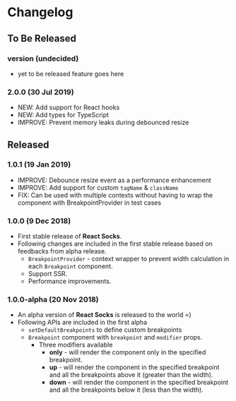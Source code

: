 # Changelog

## To Be Released

### version (undecided)

* yet to be released feature goes here

### 2.0.0 (30 Jul 2019)

* NEW: Add support for React hooks
* NEW: Add types for TypeScript
* IMPROVE: Prevent memory leaks during debounced resize

## Released

### 1.0.1 (19 Jan 2019)

* IMPROVE: Debounce resize event as a performance enhancement
* IMPROVE: Add support for custom `tagName` & `className`
* FIX: Can be used with multiple contexts without having to wrap the component with BreakpointProvider in test cases

### 1.0.0 (9 Dec 2018)

* First stable release of **React Socks**.
* Following changes are included in the first stable release based on feedbacks from alpha release.
  * `BreakpointProvider` - context wrapper to prevent width calculation in each `Breakpoint` component.
  * Support SSR.
  * Performance improvements.

### 1.0.0-alpha (20 Nov 2018)

* An alpha version of **React Socks** is released to the world =)
* Following APIs are included in the first alpha
  * `setDefaultBreakpoints` to define custom breakpoints
  * `Breakpoint` component with `breakpoint` and `modifier` props.
    * Three modifiers available
      * **only** - will render the component only in the specified breakpoint.
      * **up** - will render the component in the specified breakpoint and all the breakpoints above it (greater than the width).
      * **down** - will render the component in the specified breakpoint and all the breakpoints below it (less than the width).
